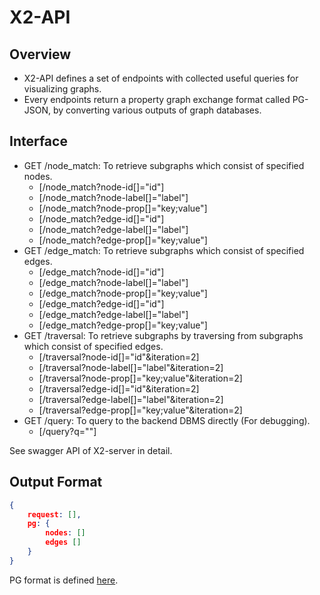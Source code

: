 # X2-API

## Overview

* X2-API defines a set of endpoints with collected useful queries for visualizing graphs.
* Every endpoints return a property graph exchange format called PG-JSON, by converting various outputs of graph databases.

## Interface

* GET /node_match: To retrieve subgraphs which consist of specified nodes.
  * [/node_match?node-id[]="id"]
  * [/node_match?node-label[]="label"]
  * [/node_match?node-prop[]="key;value"]
  * [/node_match?edge-id[]="id"]
  * [/node_match?edge-label[]="label"]
  * [/node_match?edge-prop[]="key;value"]
* GET /edge_match: To retrieve subgraphs which consist of specified edges.
  * [/edge_match?node-id[]="id"]
  * [/edge_match?node-label[]="label"]
  * [/edge_match?node-prop[]="key;value"]
  * [/edge_match?edge-id[]="id"]
  * [/edge_match?edge-label[]="label"]
  * [/edge_match?edge-prop[]="key;value"]
* GET /traversal: To retrieve subgraphs by traversing from subgraphs which consist of specified edges.
  * [/traversal?node-id[]="id"&iteration=2]
  * [/traversal?node-label[]="label"&iteration=2]
  * [/traversal?node-prop[]="key;value"&iteration=2]
  * [/traversal?edge-id[]="id"&iteration=2]
  * [/traversal?edge-label[]="label"&iteration=2]
  * [/traversal?edge-prop[]="key;value"&iteration=2]
* GET /query: To query to the backend DBMS directly (For debugging).
  * [/query?q=""]

See swagger API of X2-server in detail.

## Output Format

```json
{
    request: [],
    pg: {
        nodes: []
        edges []
    }
}
```

PG format is defined [here](https://pg-format.readthedocs.io/en/latest).